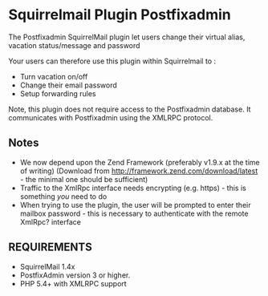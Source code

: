 # Squirrelmail Plugin Postfixadmin 

The Postfixadmin SquirrelMail plugin let users change their virtual alias,
vacation status/message and password 

Your users can therefore use this plugin within Squirrelmail to :

 * Turn vacation on/off
 * Change their email password
 * Setup forwarding rules


Note, this plugin does not require access to the Postfixadmin database. It communicates with Postfixadmin using the XMLRPC protocol. 

## Notes

 * We now depend upon the Zend Framework (preferably v1.9.x at the time of writing) (Download from http://framework.zend.com/download/latest - the minimal one should be sufficient)
 * Traffic to the XmlRpc interface needs encrypting (e.g. https) - this is something _you_ need to do
 * When trying to use the plugin, the user will be prompted to enter their mailbox password - this is necessary to authenticate with the remote XmlRpc? interface 


## REQUIREMENTS 

 * SquirrelMail 1.4x
 * PostfixAdmin version 3 or higher. 
 * PHP 5.4+ with XMLRPC support






